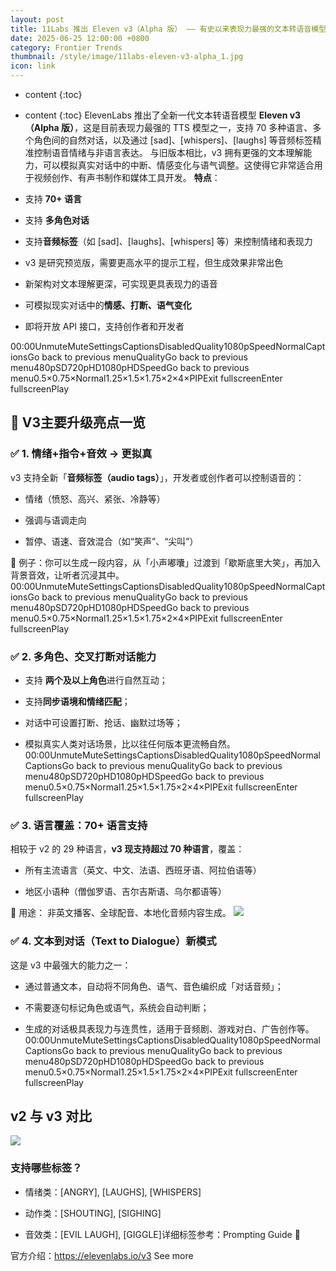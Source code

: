 ```yaml
---
layout: post
title: 11Labs 推出 Eleven v3（Alpha 版） —— 有史以来表现力最强的文本转语音模型 “不仅会说话，还能演戏”
date: 2025-06-25 12:00:00 +0800
category: Frontier Trends
thumbnail: /style/image/11labs-eleven-v3-alpha_1.jpg
icon: link
---
```

* content
{:toc}

* content
{:toc}
ElevenLabs 推出了全新一代文本转语音模型 **Eleven v3（Alpha 版）**，这是目前表现力最强的 TTS 模型之一，支持 70 多种语言、多个角色间的自然对话，以及通过 [sad]、[whispers]、[laughs] 等音频标签精准控制语音情绪与非语言表达。
与旧版本相比，v3 拥有更强的文本理解能力，可以模拟真实对话中的中断、情感变化与语气调整。这使得它非常适合用于视频创作、有声书制作和媒体工具开发。
**特点**：

- 支持 **70+ 语言**

- 支持 **多角色对话**

- 支持**音频标签**（如 [sad]、[laughs]、[whispers] 等）来控制情绪和表现力

- v3 是研究预览版，需要更高水平的提示工程，但生成效果非常出色

- 新架构对文本理解更深，可实现更具表现力的语音

- 可模拟现实对话中的**情感、打断、语气变化**

- 即将开放 API 接口，支持创作者和开发者

00:00UnmuteMuteSettingsCaptionsDisabledQuality1080pSpeedNormalCaptionsGo back to previous menuQualityGo back to previous menu480pSD720pHD1080pHDSpeedGo back to previous menu0.5×0.75×Normal1.25×1.5×1.75×2×4×PIPExit fullscreenEnter fullscreenPlay
## 🌟 V3主要升级亮点一览

### ✅ 1. **情绪+指令+音效 → 更拟真**
v3 支持全新「**音频标签（audio tags）**」，开发者或创作者可以控制语音的：

- 情绪（愤怒、高兴、紧张、冷静等）

- 强调与语调走向

- 暂停、语速、音效混合（如“笑声”、“尖叫”）

🌈 例子：你可以生成一段内容，从「小声嘟囔」过渡到「歇斯底里大笑」，再加入背景音效，让听者沉浸其中。
00:00UnmuteMuteSettingsCaptionsDisabledQuality1080pSpeedNormalCaptionsGo back to previous menuQualityGo back to previous menu480pSD720pHD1080pHDSpeedGo back to previous menu0.5×0.75×Normal1.25×1.5×1.75×2×4×PIPExit fullscreenEnter fullscreenPlay
### ✅ 2. **多角色、交叉打断对话能力**

- 支持 **两个及以上角色**进行自然互动；

- 支持**同步语境和情绪匹配**；

- 对话中可设置打断、抢话、幽默过场等；

- 模拟真实人类对话场景，比以往任何版本更流畅自然。
00:00UnmuteMuteSettingsCaptionsDisabledQuality1080pSpeedNormalCaptionsGo back to previous menuQualityGo back to previous menu480pSD720pHD1080pHDSpeedGo back to previous menu0.5×0.75×Normal1.25×1.5×1.75×2×4×PIPExit fullscreenEnter fullscreenPlay

### ✅ 3. **语言覆盖：70+ 语言支持**
相较于 v2 的 29 种语言，**v3 现支持超过 70 种语言**，覆盖：

- 所有主流语言（英文、中文、法语、西班牙语、阿拉伯语等）

- 地区小语种（僧伽罗语、吉尔吉斯语、乌尔都语等）

🎯 用途： 非英文播客、全球配音、本地化音频内容生成。
![](https://assets-v2.circle.so/oip0q3rh4t0m30zen48zsw7btzj4)
### ✅ 4. **文本到对话（Text to Dialogue）新模式**
这是 v3 中最强大的能力之一：

- 通过普通文本，自动将不同角色、语气、音色编织成「对话音频」；

- 不需要逐句标记角色或语气，系统会自动判断；

- 生成的对话极具表现力与连贯性，适用于音频剧、游戏对白、广告创作等。
00:00UnmuteMuteSettingsCaptionsDisabledQuality1080pSpeedNormalCaptionsGo back to previous menuQualityGo back to previous menu480pSD720pHD1080pHDSpeedGo back to previous menu0.5×0.75×Normal1.25×1.5×1.75×2×4×PIPExit fullscreenEnter fullscreenPlay

## v2 与 v3 对比
![](https://assets-v2.circle.so/o6z3wxmbhc7u7e8ysxwhy9bzkn24)
### **支持哪些标签？**

- 情绪类：[ANGRY], [LAUGHS], [WHISPERS]

- 动作类：[SHOUTING], [SIGHING]

- 音效类：[EVIL LAUGH], [GIGGLE]详细标签参考：Prompting Guide 🔗

官方介绍：https://elevenlabs.io/v3
See more